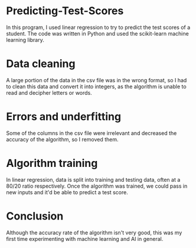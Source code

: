 # Predicting-Test-Scores
In this program, I used linear regression to try to predict the test scores of a student. The code was written in Python and used the scikit-learn machine learning library.

# Data cleaning
A large portion of the data in the csv file was in the wrong format, so I had to clean this data and convert it into integers, as the algorithm is unable to read and decipher letters or words. 

# Errors and underfitting
Some of the columns in the csv file were irrelevant and decreased the accuracy of the algorithm, so I removed them.

# Algorithm training
In linear regression, data is split into training and testing data, often at a 80/20 ratio respectively. Once the algorithm was trained, we could pass in new inputs and it'd be able to predict a test score.

# Conclusion
Although the accuracy rate of the algorithm isn't very good, this was my first time experimenting with machine learning and AI in general.  
